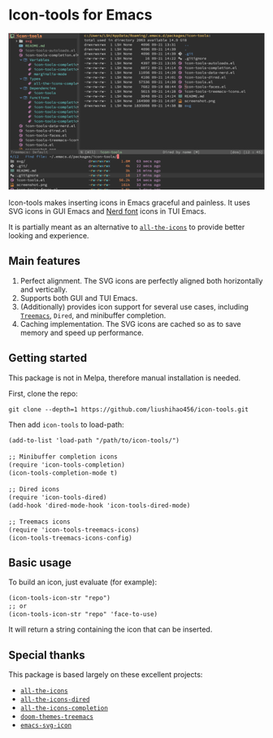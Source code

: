 # Icon-tools for Emacs
![Screenshot](./screenshot.png)

Icon-tools makes inserting icons in Emacs graceful and painless. It uses SVG icons in GUI Emacs and [Nerd font](https://www.nerdfonts.com/) icons in TUI Emacs.

It is partially meant as an alternative to [`all-the-icons`](https://github.com/domtronn/all-the-icons.el) to provide better looking and experience.

## Main features

1. Perfect alignment. The SVG icons are perfectly aligned both horizontally and vertically.
2. Supports both GUI and TUI Emacs.
3. (Additionally) provides icon support for several use cases, including [`Treemacs`](https://github.com/Alexander-Miller/treemacs), `Dired`, and minibuffer completion.
4. Caching implementation. The SVG icons are cached so as to save memory and speed up performance.

## Getting started

This package is not in Melpa, therefore manual installation is needed.

First, clone the repo:

``` shell
git clone --depth=1 https://github.com/liushihao456/icon-tools.git
```

Then add `icon-tools` to load-path:

``` elisp
(add-to-list 'load-path "/path/to/icon-tools/")

;; Minibuffer completion icons
(require 'icon-tools-completion)
(icon-tools-completion-mode t)

;; Dired icons
(require 'icon-tools-dired)
(add-hook 'dired-mode-hook 'icon-tools-dired-mode)

;; Treemacs icons
(require 'icon-tools-treemacs-icons)
(icon-tools-treemacs-icons-config)
```

## Basic usage

To build an icon, just evaluate (for example):

``` elisp
(icon-tools-icon-str "repo")
;; or
(icon-tools-icon-str "repo" 'face-to-use)
```

It will return a string containing the icon that can be inserted.

## Special thanks

This package is based largely on these excellent projects:

* [`all-the-icons`](https://github.com/domtronn/all-the-icons.el)
* [`all-the-icons-dired`](https://github.com/jtbm37/all-the-icons-dired)
* [`all-the-icons-completion`](https://github.com/iyefrat/all-the-icons-completion)
* [`doom-themes-treemacs`](https://github.com/doomemacs/themes)
* [`emacs-svg-icon`](https://github.com/rougier/emacs-svg-icon)

